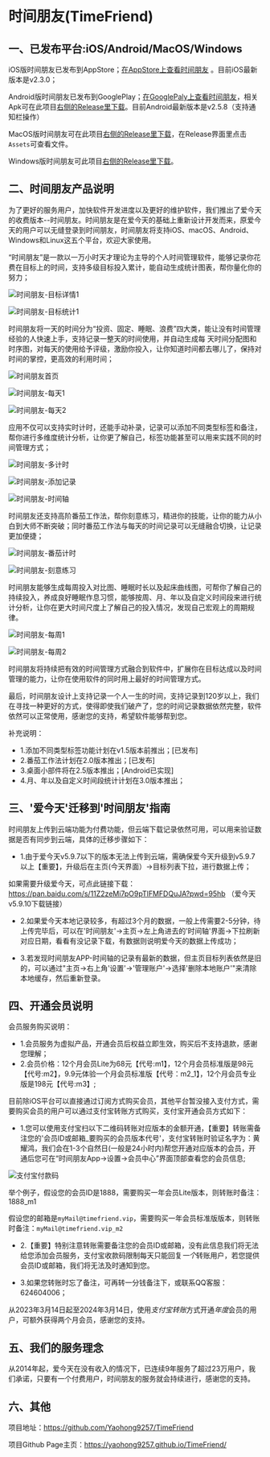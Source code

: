 # 时间朋友(TimeFriend)


## 一、已发布平台:iOS/Android/MacOS/Windows

iOS版时间朋友已发布到AppStore；[在AppStore上查看时间朋友](https://apps.apple.com/cn/app/%E6%97%B6%E9%97%B4%E6%9C%8B%E5%8F%8B/id6444887169?l=en) 。目前iOS最新版本是v2.3.0；

Android版时间朋友已发布到GooglePlay；[在GooglePaly上查看时间朋友](https://play.google.com/store/apps/details?id=vip.timefriend.timefriend)，相关Apk可在此项目[右侧的Release里下载](https://github.com/Yaohong9257/TimeFriend/releases)。目前Android最新版本是v2.5.8（支持通知栏操作）


MacOS版时间朋友可在此项目[右侧的Release里下载](https://github.com/Yaohong9257/TimeFriend/releases)，在Release界面里点击`Assets`可查看文件。


Windows版时间朋友可此项目[右侧的Release里下载](https://github.com/Yaohong9257/TimeFriend/releases)。


## 二、时间朋友产品说明

为了更好的服务用户，加快软件开发进度以及更好的维护软件，我们推出了爱今天的收费版本--时间朋友。时间朋友是在爱今天的基础上重新设计开发而来，原爱今天的用户可以无缝登录到时间朋友，时间朋友将支持iOS、macOS、Android、Windows和Linux这五个平台，欢迎大家使用。



“时间朋友”是一款以一万小时天才理论为主导的个人时间管理软件，能够记录你花费在目标上的时间，支持多级目标投入累计，能自动生成统计图表，帮你量化你的努力；

![时间朋友-目标详情1](https://raw.githubusercontent.com/Yaohong9257/TimeFriend/main/public/imgs/screenshot/4_0.jpg)

![时间朋友-目标统计1](https://raw.githubusercontent.com/Yaohong9257/TimeFriend/main/public/imgs/screenshot/4_1.jpg)


时间朋友将一天的时间分为“投资、固定、睡眠、浪费”四大类，能让没有时间管理经验的人快速上手，支持记录一整天的时间使用，并自动生成每
天时间分配图和时序图，对每天的使用给予评级，激励你投入，让你知道时间都去哪儿了，保持对时间的掌控，更高效的利用时间；

![时间朋友首页](https://raw.githubusercontent.com/Yaohong9257/TimeFriend/main/public/imgs/screenshot/1.jpg)

![时间朋友-每天1](https://raw.githubusercontent.com/Yaohong9257/TimeFriend/main/public/imgs/screenshot/7_0.jpg)

![时间朋友-每天2](https://raw.githubusercontent.com/Yaohong9257/TimeFriend/main/public/imgs/screenshot/7_1.jpg)


应用不仅可以支持实时计时，还能手动补录，记录可以添加不同类型标签和备注，帮你进行多维度统计分析，让你更了解自己，标签功能甚至可以用来实践不同的时间管理方式；

![时间朋友-多计时](https://raw.githubusercontent.com/Yaohong9257/TimeFriend/main/public/imgs/screenshot/2.jpg)

![时间朋友-添加记录](https://raw.githubusercontent.com/Yaohong9257/TimeFriend/main/public/imgs/screenshot/3.jpg)

![时间朋友-时间轴](https://raw.githubusercontent.com/Yaohong9257/TimeFriend/main/public/imgs/screenshot/3_1.jpg)


时间朋友还支持高阶番茄工作法，帮你刻意练习，精进你的技能，让你的能力从小白到大师不断突破；同时番茄工作法与每天的时间记录可以无缝融合切换，让记录更加便捷；

![时间朋友-番茄计时](https://raw.githubusercontent.com/Yaohong9257/TimeFriend/main/public/imgs/screenshot/6_0.jpg)

![时间朋友-刻意练习](https://raw.githubusercontent.com/Yaohong9257/TimeFriend/main/public/imgs/screenshot/6_2.jpg)


时间朋友能够生成每周投入对比图、睡眠时长以及起床曲线图，可帮你了解自己的持续投入，养成良好睡眠作息习惯，能够按周、月、年以及自定义时间段来进行统计分析，让你在更大时间尺度上了解自己的投入情况，发现自己宏观上的周期规律。


![时间朋友-每周1](https://raw.githubusercontent.com/Yaohong9257/TimeFriend/main/public/imgs/screenshot/8_0.jpg)

![时间朋友-每周2](https://raw.githubusercontent.com/Yaohong9257/TimeFriend/main/public/imgs/screenshot/8_1.jpg)


时间朋友将持续把有效的时间管理方式融合到软件中，扩展你在目标达成以及时间管理的能力，让你在使用软件的同时用上最好的时间管理方式。

最后，时间朋友设计上支持记录一个人一生的时间，支持记录到120岁以上，我们在寻找一种更好的方式，使得即使我们破产了，您的时间记录数据依然完整，软件依然可以正常使用，感谢您的支持，希望软件能够帮到您。


补充说明：
* 1.添加不同类型标签功能计划在v1.5版本前推出；[已发布]
* 2.番茄工作法计划在2.0版本推出；[已发布]
* 3.桌面小部件将在2.5版本推出；[Android已实现]
* 4.月、年以及自定义时间段统计计划在3.0版本推出；



## 三、'爱今天'迁移到'时间朋友'指南

时间朋友上传到云端功能为付费功能，但云端下载记录依然可用，可以用来验证数据是否有同步到云端，具体的迁移步骤如下：

* 1.由于爱今天v5.9.7以下的版本无法上传到云端，需确保爱今天升级到v5.9.7以上【重要】，升级后在主页(今天界面）->目标列表下拉，进行数据上传；

如果需要升级爱今天，可点此链接下载：https://pan.baidu.com/s/11Z2zeMi7pO9pTlFMFDQuJA?pwd=95hb （爱今天v5.9.10下载链接）

* 2.如果爱今天本地记录较多，有超过3个月的数据，一般上传需要2-5分钟，待上传完毕后，可以在'时间朋友'->主页->左上角进去的'时间轴'界面->下拉刷新对应日期，看看有没记录下载，有数据则说明爱今天的数据上传成功；

* 3.若发现时间朋友APP-时间轴的记录有最新的数据，但主页目标列表依然是旧的，可以通过"主页->右上角'设置'->'管理账户'->选择'删除本地账户'"来清除本地缓存，然后重新登录。


## 四、开通会员说明

会员服务购买说明：
* 1.会员服务为虚拟产品，开通会员后权益立即生效，购买后不支持退款，感谢您理解；
* 2.会员价格：12个月会员Lite为68元【代号:m1】，12个月会员标准版是98元【代号:m2】，9.9元体验一个月会员标准版【代号：m2_1】，12个月会员专业版是198元【代号:m3】; 


目前除iOS平台可以直接通过订阅方式购买会员，其他平台暂没接入支付方式，需要购买会员的用户可以通过支付宝转账方式购买，支付宝开通会员方式如下：

* 1.您可以使用支付宝扫以下二维码转账对应版本的金额开通，【重要】转账需备注您的'会员ID或邮箱_要购买的会员版本代号'，支付宝转账时验证名字为：黄耀鸿，我们会在1-3个自然日(一般是24小时内)帮您开通对应版本的会员，开通后您可在“时间朋友App->设置->会员中心”界面顶部查看您的会员信息; 

![支付宝付款码](https://yaohong9257.github.io/TimeFriend/public/imgs/paycode/alipay_code.jpg)

举个例子，假设您的会员ID是1888，需要购买一年会员Lite版本，则转账时备注：1888_m1

假设您的邮箱是`myMail@timefriend.vip`，需要购买一年会员标准版版本，则转账时备注：`myMail@timefriend.vip_m2`


* 2.【重要】特别注意转账需要备注您的会员ID或邮箱，没有此信息我们将无法给您添加会员服务，支付宝收款码限制每天只能回复*一个*转账用户，若您提供会员ID或邮箱，我们将无法及时通知到您。

* 3.如果您转账时忘了备注，可再转一分钱备注下，或联系QQ客服：624604006；


从2023年3月14日起至2024年3月14日，使用*支付宝转账*方式开通*年度*会员的用户，可额外获得两个月会员，感谢您的支持。



## 五、我们的服务理念

从2014年起，爱今天在没有收入的情况下，已连续9年服务了超过23万用户，我们承诺，只要有一个付费用户，时间朋友的服务就会持续进行，感谢您的支持。


## 六、其他

项目地址：https://github.com/Yaohong9257/TimeFriend

项目Github Page主页：https://yaohong9257.github.io/TimeFriend/



